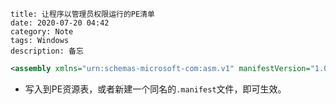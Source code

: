 ```
title: 让程序以管理员权限运行的PE清单
date: 2020-07-20 04:42
category: Note
tags: Windows
description: 备忘
```

```xml
<assembly xmlns="urn:schemas-microsoft-com:asm.v1" manifestVersion="1.0"><trustInfo><security><requestedPrivileges><requestedExecutionLevel level="requireAdministrator"/></requestedPrivileges></security></trustInfo></assembly>
```

* 写入到PE资源表，或者新建一个同名的`.manifest`文件，即可生效。
